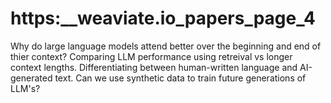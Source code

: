 # https:\_\_weaviate.io_papers_page_4

Why do large language models attend better over the beginning and end of thier context? Comparing LLM performance using retreival vs longer context lengths. Differentiating between human-written language and AI-generated text. Can we use synthetic data to train future generations of LLM's?
